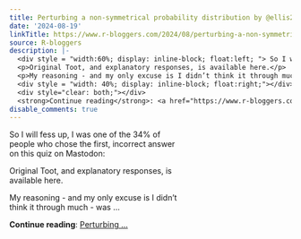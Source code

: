 ```yaml
---
title: Perturbing a non-symmetrical probability distribution by @ellis2013nz
date: '2024-08-19'
linkTitle: https://www.r-bloggers.com/2024/08/perturbing-a-non-symmetrical-probability-distribution-by-ellis2013nz/
source: R-bloggers
description: |-
  <div style = "width:60%; display: inline-block; float:left; "> So I will fess up, I was one of the 34% of people who chose the first, incorrect answer on this quiz on Mastodon:</p>
  <p>Original Toot, and explanatory responses, is available here.</p>
  <p>My reasoning - and my only excuse is I didn’t think it through much - was ...</p></div>
  <div style = "width: 40%; display: inline-block; float:right;"></div>
  <div style="clear: both;"></div>
  <strong>Continue reading</strong>: <a href="https://www.r-bloggers.com/2024/08/perturbing-a-non-symmetrical-probability-distribution-by-ellis2013nz/">Perturbing  ...
disable_comments: true
---
```

<div style = "width:60%; display: inline-block; float:left; "> So I will fess up, I was one of the 34% of people who chose the first, incorrect answer on this quiz on Mastodon:</p>
<p>Original Toot, and explanatory responses, is available here.</p>
<p>My reasoning - and my only excuse is I didn’t think it through much - was ...</p></div>
<div style = "width: 40%; display: inline-block; float:right;"></div>
<div style="clear: both;"></div>
<strong>Continue reading</strong>: <a href="https://www.r-bloggers.com/2024/08/perturbing-a-non-symmetrical-probability-distribution-by-ellis2013nz/">Perturbing  ...